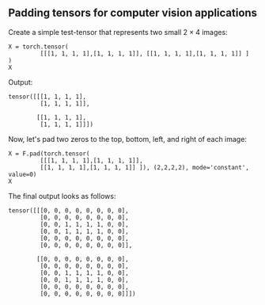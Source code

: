 

## Padding tensors for computer vision applications

Create a simple test-tensor that represents two small $2 \times 4$ images:

```
X = torch.tensor(
         [[[1, 1, 1, 1],[1, 1, 1, 1]], [[1, 1, 1, 1],[1, 1, 1, 1]] ]
)
X
```

Output:

```
tensor([[[1, 1, 1, 1],
         [1, 1, 1, 1]],

        [[1, 1, 1, 1],
         [1, 1, 1, 1]]])
```

Now, let's pad two zeros to the top, bottom, left, and right of each image:

```
X = F.pad(torch.tensor(
         [[[1, 1, 1, 1],[1, 1, 1, 1]],
         [[1, 1, 1, 1],[1, 1, 1, 1]] ]), (2,2,2,2), mode='constant', value=0)
X
```

The final output looks as follows:

```
tensor([[[0, 0, 0, 0, 0, 0, 0, 0],
         [0, 0, 0, 0, 0, 0, 0, 0],
         [0, 0, 1, 1, 1, 1, 0, 0],
         [0, 0, 1, 1, 1, 1, 0, 0],
         [0, 0, 0, 0, 0, 0, 0, 0],
         [0, 0, 0, 0, 0, 0, 0, 0]],

        [[0, 0, 0, 0, 0, 0, 0, 0],
         [0, 0, 0, 0, 0, 0, 0, 0],
         [0, 0, 1, 1, 1, 1, 0, 0],
         [0, 0, 1, 1, 1, 1, 0, 0],
         [0, 0, 0, 0, 0, 0, 0, 0],
         [0, 0, 0, 0, 0, 0, 0, 0]]])
```
